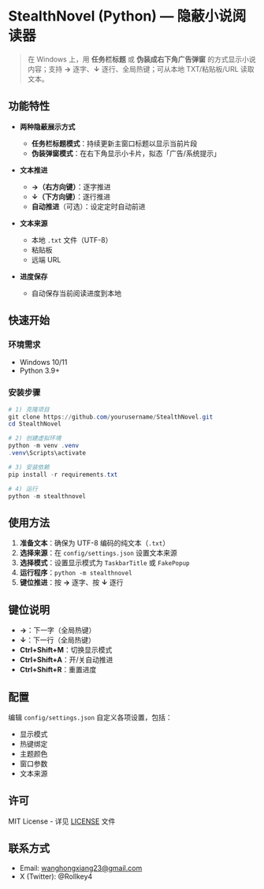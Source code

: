 # StealthNovel (Python) — 隐蔽小说阅读器

> 在 Windows 上，用 **任务栏标题** 或 **伪装成右下角广告弹窗** 的方式显示小说内容；支持 **→** 逐字、**↓** 逐行、全局热键；可从本地 TXT/粘贴板/URL 读取文本。

## 功能特性

- **两种隐蔽展示方式**
  - **任务栏标题模式**：持续更新主窗口标题以显示当前片段
  - **伪装弹窗模式**：在右下角显示小卡片，拟态「广告/系统提示」

- **文本推进**
  - **→（右方向键）**：逐字推进
  - **↓（下方向键）**：逐行推进
  - **自动推进**（可选）：设定定时自动前进

- **文本来源**
  - 本地 `.txt` 文件（UTF-8）
  - 粘贴板
  - 远端 URL

- **进度保存**
  - 自动保存当前阅读进度到本地

## 快速开始

### 环境需求
- Windows 10/11
- Python 3.9+

### 安装步骤

```powershell
# 1) 克隆项目
git clone https://github.com/yourusername/StealthNovel.git
cd StealthNovel

# 2) 创建虚拟环境
python -m venv .venv
.venv\Scripts\activate

# 3) 安装依赖
pip install -r requirements.txt

# 4) 运行
python -m stealthnovel
```

## 使用方法

1. **准备文本**：确保为 UTF-8 编码的纯文本（`.txt`）
2. **选择来源**：在 `config/settings.json` 设置文本来源
3. **选择模式**：设置显示模式为 `TaskbarTitle` 或 `FakePopup`
4. **运行程序**：`python -m stealthnovel`
5. **键位推进**：按 **→** 逐字、按 **↓** 逐行

## 键位说明

- **→**：下一字（全局热键）
- **↓**：下一行（全局热键）
- **Ctrl+Shift+M**：切换显示模式
- **Ctrl+Shift+A**：开/关自动推进
- **Ctrl+Shift+R**：重置进度

## 配置

编辑 `config/settings.json` 自定义各项设置，包括：
- 显示模式
- 热键绑定
- 主题颜色
- 窗口参数
- 文本来源

## 许可

MIT License - 详见 [LICENSE](LICENSE) 文件

## 联系方式

- Email: wanghongxiang23@gmail.com
- X (Twitter): @Rollkey4

